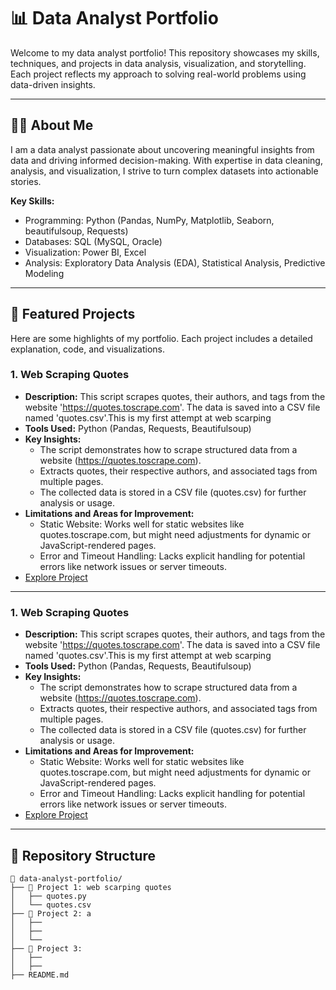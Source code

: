 # 📊 Data Analyst Portfolio

Welcome to my data analyst portfolio! This repository showcases my skills, techniques, and projects in data analysis, visualization, and storytelling. Each project reflects my approach to solving real-world problems using data-driven insights.

---

## 🧑‍💻 About Me

I am a data analyst passionate about uncovering meaningful insights from data and driving informed decision-making. With expertise in data cleaning, analysis, and visualization, I strive to turn complex datasets into actionable stories.

**Key Skills:**
- Programming: Python (Pandas, NumPy, Matplotlib, Seaborn, beautifulsoup, Requests)
- Databases: SQL (MySQL, Oracle)
- Visualization:  Power BI, Excel
- Analysis: Exploratory Data Analysis (EDA), Statistical Analysis, Predictive Modeling

---

## 🌟 Featured Projects

Here are some highlights of my portfolio. Each project includes a detailed explanation, code, and visualizations.

### **1. Web Scraping Quotes**
- **Description:** This script scrapes quotes, their authors, and tags from the website 'https://quotes.toscrape.com'. 
    The data is saved into a CSV file named 'quotes.csv'.This is my first attempt at web scarping
- **Tools Used:** Python (Pandas, Requests, Beautifulsoup)
- **Key Insights:** 
  - The script demonstrates how to scrape structured data from a website (https://quotes.toscrape.com).
  - Extracts quotes, their respective authors, and associated tags from multiple pages.
  - The collected data is stored in a CSV file (quotes.csv) for further analysis or usage.
- **Limitations and Areas for Improvement:**
  - Static Website: Works well for static websites like quotes.toscrape.com, but might need adjustments for dynamic or JavaScript-rendered pages.
  - Error and Timeout Handling: Lacks explicit handling for potential errors like network issues or server timeouts.
- [Explore Project](https://github.com/0-jagadish-0/jagadish/blob/8e3ba3d19bd8e27d7bd870e3be6025d051d68d11/webscarping%20quotes/quotes.py)  

---
### **1. Web Scraping Quotes**
- **Description:** This script scrapes quotes, their authors, and tags from the website 'https://quotes.toscrape.com'. 
    The data is saved into a CSV file named 'quotes.csv'.This is my first attempt at web scarping
- **Tools Used:** Python (Pandas, Requests, Beautifulsoup)
- **Key Insights:** 
  - The script demonstrates how to scrape structured data from a website (https://quotes.toscrape.com).
  - Extracts quotes, their respective authors, and associated tags from multiple pages.
  - The collected data is stored in a CSV file (quotes.csv) for further analysis or usage.
- **Limitations and Areas for Improvement:**
  - Static Website: Works well for static websites like quotes.toscrape.com, but might need adjustments for dynamic or JavaScript-rendered pages.
  - Error and Timeout Handling: Lacks explicit handling for potential errors like network issues or server timeouts.
- [Explore Project](https://github.com/0-jagadish-0/jagadish/blob/8e3ba3d19bd8e27d7bd870e3be6025d051d68d11/webscarping%20quotes/quotes.py)  


---

## 📂 Repository Structure

```plaintext
📁 data-analyst-portfolio/
├── 📂 Project 1: web scarping quotes
│   ├── quotes.py
│   └── quotes.csv
├── 📂 Project 2: a
│   ├── 
│   ├── 
│   └── 
├── 📂 Project 3:
│   ├── 
│   ├── 
├── README.md
